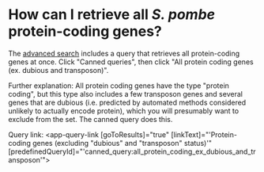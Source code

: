 # How can I retrieve all *S. pombe* protein-coding genes?
<!-- pombase_categories: Finding data,Genome statistics and lists -->

The [advanced search](/query) includes a query that retrieves all
protein-coding genes at once. Click "Canned queries", then click "All
protein coding genes (ex. dubious and transposon)".

Further explanation: All protein coding genes have the type "protein
coding", but this type also includes a few transposon genes and
several genes that are dubious (i.e.  predicted by automated methods
considered unlikely to actually encode protein), which you will
presumably want to exclude from the set. The canned query does this.

Query link: <app-query-link [goToResults]="true" [linkText]="'Protein-coding genes (excluding &quot;dubious&quot; and &quot;transposon&quot; status)'" [predefinedQueryId]="'canned_query:all_protein_coding_ex_dubious_and_transposon'"></app-query-link>
